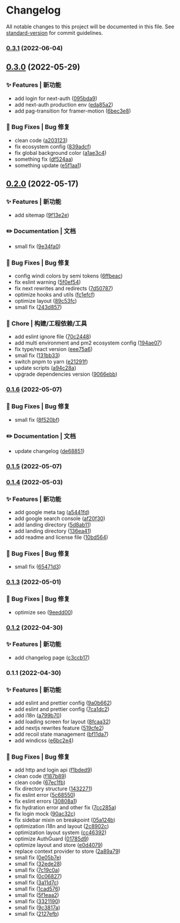 # Changelog

All notable changes to this project will be documented in this file. See [standard-version](https://github.com/conventional-changelog/standard-version) for commit guidelines.

### [0.3.1](https://github.com/ghaaaaa/nextjs-admin/compare/v0.3.0...v0.3.1) (2022-06-04)

## [0.3.0](https://github.com/ghaaaaa/nextjs-admin/compare/v0.2.0...v0.3.0) (2022-05-29)


### ✨ Features | 新功能

* add login for next-auth ([095bda9](https://github.com/ghaaaaa/nextjs-admin/commit/095bda9d98a6f891d2c0eb6e2c43ba937509ba9c))
* add next-auth production env ([eda85a2](https://github.com/ghaaaaa/nextjs-admin/commit/eda85a2e55cb52453d28a5223ce16af9d79e09cb))
* add pag-transition for framer-motion ([6bec3e8](https://github.com/ghaaaaa/nextjs-admin/commit/6bec3e8f1bcab910d82f29ec3c0ffc7acb3199dd))


### 🐛 Bug Fixes | Bug 修复

* clean code ([a203123](https://github.com/ghaaaaa/nextjs-admin/commit/a20312312a4905031d4b9454880bb3b92a8415d7))
* fix ecosystem config ([839adcf](https://github.com/ghaaaaa/nextjs-admin/commit/839adcf829bde1eba22416c559add7faf245d6ee))
* fix global background color ([a1ae3c4](https://github.com/ghaaaaa/nextjs-admin/commit/a1ae3c4f25994126de962174b7a3d9ae05d0148c))
* something fix ([df524aa](https://github.com/ghaaaaa/nextjs-admin/commit/df524aa0161dad9ed757d83a1bba2df4540dd4e6))
* something update ([e5f1aa1](https://github.com/ghaaaaa/nextjs-admin/commit/e5f1aa15153cfb93119b09246847e2d0c5b5b5d4))

## [0.2.0](https://github.com/ghaaaaa/nextjs-admin/compare/v0.1.6...v0.2.0) (2022-05-17)


### ✨ Features | 新功能

* add sitemap ([9f13e2e](https://github.com/ghaaaaa/nextjs-admin/commit/9f13e2ed812d265a52b51776b9eaa0ed4dd45aff))


### ✏️ Documentation | 文档

* small fix ([9e34fa0](https://github.com/ghaaaaa/nextjs-admin/commit/9e34fa0f2fee7d92d251243f2a3b77137d68b966))


### 🐛 Bug Fixes | Bug 修复

* config windi colors by semi tokens ([6ffbeac](https://github.com/ghaaaaa/nextjs-admin/commit/6ffbeacf6d2cf7acf2356ef43ea324bcace8c206))
* fix eslint warning ([5f0ef54](https://github.com/ghaaaaa/nextjs-admin/commit/5f0ef54d4707839e2aa2b945b63553aa1d5ffd76))
* fix next rewrites and redirects ([7d50787](https://github.com/ghaaaaa/nextjs-admin/commit/7d5078701645ecc6f00560daffe4803289cafa6c))
* optimize hooks and utils ([fc1efcf](https://github.com/ghaaaaa/nextjs-admin/commit/fc1efcfa5acf131f3ab095b7f2c8f126cb300ebc))
* optimize layout ([89c53fc](https://github.com/ghaaaaa/nextjs-admin/commit/89c53fc2e5e42a3b893b74a0538dc6d91357dd7b))
* small fix ([243d857](https://github.com/ghaaaaa/nextjs-admin/commit/243d8574fbe50d244c01292f919e2884e9855b38))


### 🚀 Chore | 构建/工程依赖/工具

* add eslint ignore file ([70c2448](https://github.com/ghaaaaa/nextjs-admin/commit/70c244854cdd99efc3562656a119b0222873d44e))
* add multi environment and pm2 ecosystem config ([194ae07](https://github.com/ghaaaaa/nextjs-admin/commit/194ae07a5c99921a6a276ddbaa430137befbb7dc))
* fix type/react version ([eee75a6](https://github.com/ghaaaaa/nextjs-admin/commit/eee75a649af93f20d0f8f2dc33a8dad249097a2b))
* small fix ([131bb33](https://github.com/ghaaaaa/nextjs-admin/commit/131bb331b41c90356832f05432c73863e0fe3ea9))
* switch pnpm to yarn ([e21291f](https://github.com/ghaaaaa/nextjs-admin/commit/e21291fb8d665fad8c00a54a12633c377591e2df))
* update scripts ([a94c28a](https://github.com/ghaaaaa/nextjs-admin/commit/a94c28a48d6619fe27a82b5e0fde1c182fb672f6))
* upgrade dependencies version ([9066ebb](https://github.com/ghaaaaa/nextjs-admin/commit/9066ebbe339f8ec747a277de448ffd171176fd4c))

### [0.1.6](https://github.com/ghaaaaa/nextjs-admin/compare/v0.1.5...v0.1.6) (2022-05-07)


### 🐛 Bug Fixes | Bug 修复

* small fix ([8f520bf](https://github.com/ghaaaaa/nextjs-admin/commit/8f520bf57fe501acd23ad6b6ec133a1a0409468e))


### ✏️ Documentation | 文档

* update changelog ([de68851](https://github.com/ghaaaaa/nextjs-admin/commit/de68851498307988a2aa3c0040a45809aee752b5))

### [0.1.5](https://github.com/ghaaaaa/nextjs-admin/compare/v0.1.4...v0.1.5) (2022-05-07)

### [0.1.4](https://github.com/ghaaaaa/nextjs-admin/compare/v0.1.3...v0.1.4) (2022-05-03)


### ✨ Features | 新功能

* add google meta tag ([a5441fd](https://github.com/ghaaaaa/nextjs-admin/commit/a5441fd877ec39734555e70f6dea8d3dd57bd2ae))
* add google search console ([af20f30](https://github.com/ghaaaaa/nextjs-admin/commit/af20f30c91aa398c29790df7d280d5f171cce6d0))
* add landing directory ([5d8ab11](https://github.com/ghaaaaa/nextjs-admin/commit/5d8ab11615d171d5642b5ec373d63778e9f7915b))
* add landing directory ([136ea41](https://github.com/ghaaaaa/nextjs-admin/commit/136ea415842c148d56453d35abcb78e309be5b89))
* add readme and license file ([10bd564](https://github.com/ghaaaaa/nextjs-admin/commit/10bd564f323575ebab4e4169a79d57ba57af10ec))


### 🐛 Bug Fixes | Bug 修复

* small fix ([65471d3](https://github.com/ghaaaaa/nextjs-admin/commit/65471d38fa09f6f8794158378a0a161fc27ad27d))

### [0.1.3](https://github.com/ghaaaaa/nextjs-admin/compare/v0.1.2...v0.1.3) (2022-05-01)


### 🐛 Bug Fixes | Bug 修复

* optimize seo ([9eedd00](https://github.com/ghaaaaa/nextjs-admin/commit/9eedd00eae182fc73e5204abd59b910d5c5c2889))

### [0.1.2](https://github.com/ghaaaaa/nextjs-admin/compare/v0.1.1...v0.1.2) (2022-04-30)


### ✨ Features | 新功能

* add changelog page ([c3ccb17](https://github.com/ghaaaaa/nextjs-admin/commit/c3ccb170025a8e92807b3792624ce630416c37e4))

### 0.1.1 (2022-04-30)


### ✨ Features | 新功能

* add eslint and prettier config ([9a0b662](https://github.com/ghaaaaa/nextjs-admin/commit/9a0b6624e3e0558af05e8597c771725268fdf42a))
* add eslint and prettier config ([7ca1dc2](https://github.com/ghaaaaa/nextjs-admin/commit/7ca1dc23bd7b7aecc62dcd3914db3e3d19817851))
* add i18n ([a799b70](https://github.com/ghaaaaa/nextjs-admin/commit/a799b70a40aeab12a5500525edffed74cf151522))
* add loading screen for layout ([8fcaa32](https://github.com/ghaaaaa/nextjs-admin/commit/8fcaa322a891eccc2568cb55e71d4d1c5f995598))
* add nextjs rewrites feature ([519cfe2](https://github.com/ghaaaaa/nextjs-admin/commit/519cfe28ce9fe5a8ec64048a22ca9db1e554316f))
* add recoil state management ([bf11da7](https://github.com/ghaaaaa/nextjs-admin/commit/bf11da71b13bf735bf38cbbd536950d3239d792e))
* add windicss ([e6bc2e4](https://github.com/ghaaaaa/nextjs-admin/commit/e6bc2e46f1ca9dc29ed000c7a2a685769508c3d6))


### 🐛 Bug Fixes | Bug 修复

* add http and login api ([f1bded9](https://github.com/ghaaaaa/nextjs-admin/commit/f1bded925438871dc2ad896b7c2dfbccb2267f7b))
* clean code ([f187b89](https://github.com/ghaaaaa/nextjs-admin/commit/f187b8960f335606f64718a290b01515a4a71ff5))
* clean code ([67ec1fb](https://github.com/ghaaaaa/nextjs-admin/commit/67ec1fbf507858c555d07a6644e347c84ac885b3))
* fix directory structure ([1432271](https://github.com/ghaaaaa/nextjs-admin/commit/1432271b319d0bf58b08097f535ca94cfca15d4b))
* fix eslint error ([5c68550](https://github.com/ghaaaaa/nextjs-admin/commit/5c68550d23bc7302f4a6ede416db7877ab77b967))
* fix eslint errors ([30808a1](https://github.com/ghaaaaa/nextjs-admin/commit/30808a1dcb62f52340848f99efda29df0f26a64b))
* fix hydration error and other fix ([7cc285a](https://github.com/ghaaaaa/nextjs-admin/commit/7cc285aa216a8ae5eab89b34c1305b13f632d954))
* fix login mock ([90ac32c](https://github.com/ghaaaaa/nextjs-admin/commit/90ac32c7be44c14088a51ff60e89c0f2efa45667))
* fix sidebar mixin on breakpoint ([05a124b](https://github.com/ghaaaaa/nextjs-admin/commit/05a124bfd6c826f56875a2c6299f0c9ba37d69ab))
* optimization i18n and layout ([2c8902c](https://github.com/ghaaaaa/nextjs-admin/commit/2c8902c59d2ee1cc5ad22bdd1ef45e7580ff210c))
* optimization layout system ([cc46392](https://github.com/ghaaaaa/nextjs-admin/commit/cc463927745e31ad986a3e86fb30dafa61f115e6))
* optimize AuthGuard ([01785d9](https://github.com/ghaaaaa/nextjs-admin/commit/01785d94655d91fd05bf5fcfa666ef7898fea510))
* optimize layout and store ([e0d4079](https://github.com/ghaaaaa/nextjs-admin/commit/e0d4079d5abe403ccbff2f965e6626364e41dbfe))
* replace context provider to store ([2a89a79](https://github.com/ghaaaaa/nextjs-admin/commit/2a89a799dcc67e91d86edeb7e5d32c12ce209b67))
* small fix ([0e05b7e](https://github.com/ghaaaaa/nextjs-admin/commit/0e05b7ed941d631ceb5db32a1963f2be25b0ba8b))
* small fix ([32ede28](https://github.com/ghaaaaa/nextjs-admin/commit/32ede2889565b108b530da0a198463b0d64128f0))
* small fix ([7c19c0a](https://github.com/ghaaaaa/nextjs-admin/commit/7c19c0adaba643d57262783955ddfbbc5cf004c3))
* small fix ([0c06827](https://github.com/ghaaaaa/nextjs-admin/commit/0c06827af46e1cbf47c9b2b0439a319c15605f31))
* small fix ([3a11d7c](https://github.com/ghaaaaa/nextjs-admin/commit/3a11d7cbfc6c3b27de9a0080d8b2adcbaf148900))
* small fix ([1cad576](https://github.com/ghaaaaa/nextjs-admin/commit/1cad576938b7974b510e5ae7b048d98428e6f4f4))
* small fix ([5f1eaa2](https://github.com/ghaaaaa/nextjs-admin/commit/5f1eaa2d6c367af630fee11708f882089e1b6e04))
* small fix ([3321190](https://github.com/ghaaaaa/nextjs-admin/commit/33211909ccbc6aed63903912fc3bdd03342ec6e8))
* small fix ([9c3817a](https://github.com/ghaaaaa/nextjs-admin/commit/9c3817aca187daec911ff8511ff3a83fd85f02e2))
* small fix ([2127efb](https://github.com/ghaaaaa/nextjs-admin/commit/2127efbcd4c5b663830aa8d5fcf7c896ea5a006c))

